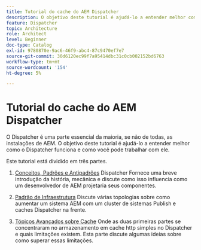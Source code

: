 ```yaml
---
title: Tutorial do cache do AEM Dispatcher
description: O objetivo deste tutorial é ajudá-lo a entender melhor como o Dispatcher funciona e como você pode trabalhar com ele.
feature: Dispatcher
topic: Architecture
role: Architect
level: Beginner
doc-type: Catalog
exl-id: 9780870e-9ac6-46f9-abc4-87c9470ef7e7
source-git-commit: 30d6120ec99f7a95414dbc31c0cb002152bd6763
workflow-type: tm+mt
source-wordcount: '154'
ht-degree: 5%

---
```


# Tutorial do cache do AEM Dispatcher

O Dispatcher é uma parte essencial da maioria, se não de todas, as instalações de AEM. O objetivo deste tutorial é ajudá-lo a entender melhor como o Dispatcher funciona e como você pode trabalhar com ele.

Este tutorial está dividido em três partes.

1. [Conceitos, Padrões e Antipadrões](chapter-1.md)
Dispatcher Fornece uma breve introdução da história, mecânica e discute como isso influencia como um desenvolvedor de AEM projetaria seus componentes.

1. [Padrão de Infraestrutura](chapter-2.md)
Discute várias topologias sobre como aumentar um sistema AEM com um cluster de sistemas Publish e caches Dispatcher na frente.

1. [Tópicos Avançados sobre Cache](chapter-3.md)
Onde as duas primeiras partes se concentraram no armazenamento em cache http simples no Dispatcher e quais limitações existem. Esta parte discute algumas ideias sobre como superar essas limitações.

